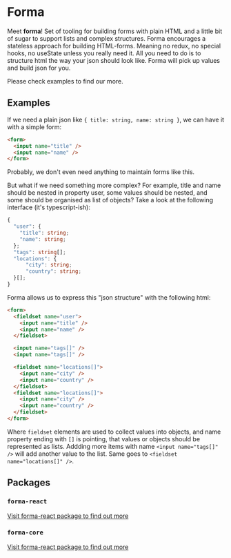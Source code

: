 # Forma

Meet **forma**! Set of tooling for building forms with plain HTML and a little bit of sugar to support lists and complex structures.
Forma encourages a stateless approach for building HTML-forms. Meaning no redux, no special hooks, no useState unless you really need it. All you need to do is to structure html the way your json should look like. Forma will pick up values and build json for you.

Please check examples to find our more.

## Examples

If we need a plain json like `{ title: string, name: string }`, we can have it with a simple form:

```html
<form>
  <input name="title" />
  <input name="name" />
</form>
```

Probably, we don't even need anything to maintain forms like this.

But what if we need something more complex? For example, title and name should be nested in property user, some values should be nested, and some should be organised as list of objects? Take a look at the following interface (it's typescript-ish):

```typescript
{
  "user": {
    "title": string;
    "name": string;
  };
  "tags": string[];
  "locations": {
      "city": string;
      "country": string;
  }[];
}
```

Forma allows us to express this "json structure" with the following html:

```html
<form>
  <fieldset name="user">
    <input name="title" />
    <input name="name" />
  </fieldset>

  <input name="tags[]" />
  <input name="tags[]" />

  <fieldset name="locations[]">
    <input name="city" />
    <input name="country" />
  </fieldset>
  <fieldset name="locations[]">
    <input name="city" />
    <input name="country" />
  </fieldset>
</form>
```

Where `fieldset` elements are used to collect values into objects, and name property ending with `[]` is pointing, that values or objects should be represented as lists.
Addding more items with name `<input name="tags[]" />` will add another value to the list. Same goes to `<fieldset name="locations[]" />`.

## Packages

### `forma-react`

[Visit forma-react package to find out more](./packages/forma-react/)

### `forma-core`

[Visit forma-react package to find out more](./packages/forma-core/)

